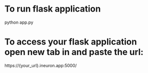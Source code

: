 #  To run flask application

python app.py

#   To access your flask application open new tab in and paste the url:

https://{your_url}.ineuron.app:5000/